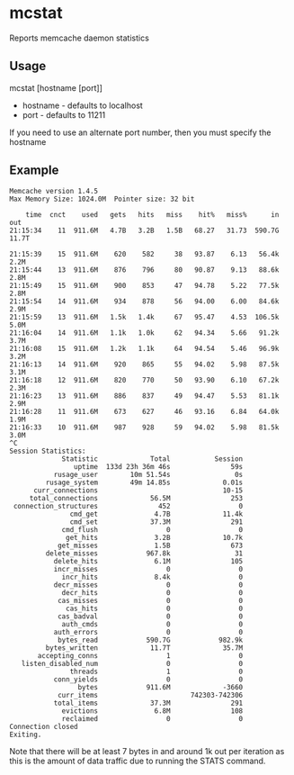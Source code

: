 mcstat
======

Reports memcache daemon statistics


Usage
-----

mcstat [hostname [port]]

* hostname - defaults to localhost
* port - defaults to 11211

If you need to use an alternate port number, then you must specify the
hostname


Example
-------

    
    Memcache version 1.4.5
    Max Memory Size: 1024.0M  Pointer size: 32 bit

        time  cnct    used   gets   hits   miss    hit%   miss%      in     out
    21:15:34    11  911.6M   4.7B   3.2B   1.5B   68.27   31.73  590.7G   11.7T
    
    21:15:39    15  911.6M    620    582     38   93.87    6.13   56.4k    2.2M
    21:15:44    13  911.6M    876    796     80   90.87    9.13   88.6k    2.8M
    21:15:49    15  911.6M    900    853     47   94.78    5.22   77.5k    2.8M
    21:15:54    14  911.6M    934    878     56   94.00    6.00   84.6k    2.9M
    21:15:59    13  911.6M   1.5k   1.4k     67   95.47    4.53  106.5k    5.0M
    21:16:04    14  911.6M   1.1k   1.0k     62   94.34    5.66   91.2k    3.7M
    21:16:08    15  911.6M   1.2k   1.1k     64   94.54    5.46   96.9k    3.2M
    21:16:13    14  911.6M    920    865     55   94.02    5.98   87.5k    3.1M
    21:16:18    12  911.6M    820    770     50   93.90    6.10   67.2k    2.3M
    21:16:23    13  911.6M    886    837     49   94.47    5.53   81.1k    2.9M
    21:16:28    11  911.6M    673    627     46   93.16    6.84   64.0k    1.9M
    21:16:33    10  911.6M    987    928     59   94.02    5.98   81.5k    3.0M
    ^C
    Session Statistics:
                 Statistic             Total           Session
                    uptime  133d 23h 36m 46s               59s
               rusage_user        10m 51.54s                0s
             rusage_system        49m 14.85s             0.01s
          curr_connections                               10-15
         total_connections             56.5M               253
     connection_structures               452                 0
                   cmd_get              4.7B             11.4k
                   cmd_set             37.3M               291
                 cmd_flush                 0                 0
                  get_hits              3.2B             10.7k
                get_misses              1.5B               673
             delete_misses            967.8k                31
               delete_hits              6.1M               105
               incr_misses                 0                 0
                 incr_hits              8.4k                 0
               decr_misses                 0                 0
                 decr_hits                 0                 0
                cas_misses                 0                 0
                  cas_hits                 0                 0
                cas_badval                 0                 0
                 auth_cmds                 0                 0
               auth_errors                 0                 0
                bytes_read            590.7G            982.9k
             bytes_written             11.7T             35.7M
           accepting_conns                 1                 0
       listen_disabled_num                 0                 0
                   threads                 1                 0
               conn_yields                 0                 0
                     bytes            911.6M             -3660
                curr_items                       742303-742306
               total_items             37.3M               291
                 evictions              6.8M               108
                 reclaimed                 0                 0
    Connection closed
    Exiting.
    

Note that there will be at least 7 bytes in and around 1k out per iteration
as this is the amount of data traffic due to running the STATS command.

